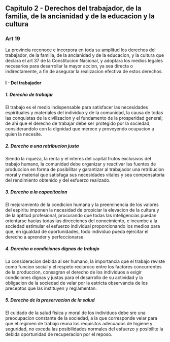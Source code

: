## Capitulo 2 - Derechos del trabajador, de la familia, de la ancianidad y de la educacion y la cultura

### Art 19

La provincia reconoce e incorpora en toda su amplitud los derechos del trabajador, de la familia, de la ancianidad y de la educacion, y la cultura
que declara el art 37 de la Constitucion Nacional, y adoptara los medios legales necesarios para desarrollar la mayor accion, ya sea directa
o indirectamente, a fin de asegurar la realizacion efectiva de estos derechos.

#### I - Del trabajador

##### 1. Derecho de trabajar

El trabajo es el medio indispensable para satisfacer las necesidades espirituales y materiales del individuo y de la comunidad, la causa de todas
las conquistas de la civilizacion y el fundamento de la prosperidad general;
de ahi que el derecho de trabajar debe ser protegido por la sociedad, considerandolo con la dignidad que merece y proveyendo ocupacion a  quien la necesite.

##### 2. Derecho a una retribucion justa

Siendo la riqueza, la renta y el interes del capital frutos exclusivos del trabajo humano, la comunidad debe organizar y reactivar las fuentes de
produccion en forma de posibilitar y garantizar al trabajador una retribucion moral y material que satisfaga sus necesidades vitales y sea compensatoria
del rendimiento obtenido y del esfuerzo realizado.

##### 3. Derecho a la capacitacion

El mejoramiento de la condicion humana y la preeminencia de los valores del espiritu imponen la necesidad de propiciar la elevacion de la cultura
y de la aptitud profesional, procurando que todas las inteligencias puedan orientarse hacias todas las direcciones del conocimiento, e incumbe
a la sociedad estimular el esfuerzo individual proporcionando los medios para que, en igualdad de oportunidades, todo individuo pueda ejercitar
el derecho a aprender y perfeccionarse.

##### 4. Derecho a condiciones dignas de trabajo

La consideracion debida al ser humano, la importancia que el trabajo reviste como funcion social y el respeto reciproco entre los factores
concurrentes de la produccion, consagran el derecho de los individuos a exigir condiciones dignas y justas para el desarrollo de su actividad
y la obligacion de la sociedad de velar por la estricta observancia de los preceptos que las instituyen y reglamentan.

##### 5. Derecho de la preservacion de la salud

El cuidado de la salud fisica y moral de los individuos debe sre una preocupacion constante de la sociedad, a la que corresponde velar para
que el regimen de trabajo reuna los requisitos adecuados de higiene y seguridad, no exceda las posibilidades normales del esfuerzo y posibilite
la debida oportunidad de recuperacion por el reposo.

